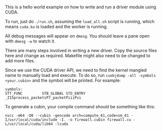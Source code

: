 This is a hello world example on how to write and run a driver module using CUDA.

To run, just do `./run.sh`, assuming the `load_all.sh` script is running, which
means `cuda.ko` is loaded and the worker is running.

All debug messages will appear on `dmesg`. You should leave a pane open with `dmesg -w` to 
watch it.


There are many steps involved in writing a new driver. Copy the source files here and change
as required. Makefile might also need to be changed to add more files.

Since we use the CUDA driver API, we need to find the kernel mangled name to manually load
and execute. To do so, run `cuobjdump -all -symbols <your.cubin>` and the symbol will be printed.
For example:

```
symbols:
STT_FUNC         STB_GLOBAL STO_ENTRY      _Z15process_packetsP7_packetPiiiPvi
```

To generate a cubin, your compile command should be something like this:

`nvcc -m64 -O0 --cubin -gencode arch=compute_61,code=sm_61 -I/usr/local/cuda/include -I. -o firewall.cubin firewall.cu -L/usr/local/cuda/lib64 -lcuda`



